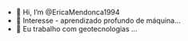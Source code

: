 - 👋 Hi, I’m @EricaMendonca1994
- 👀 Interesse - aprendizado profundo de máquina...
- 🌱 Eu trabalho com geotecnologias ...
  
<!---
EricaMendonca1994/EricaMendonca1994 is a ✨ special ✨ repository because its `README.md` (this file) appears on your GitHub profile.
You can click the Preview link to take a look at your changes.
--->
